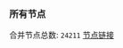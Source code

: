 ### 所有节点
合并节点总数: `24211`
[节点链接](https://github.com/qjlxg/586/raw/refs/heads/master/sub/sub_merge_base64.txt)


